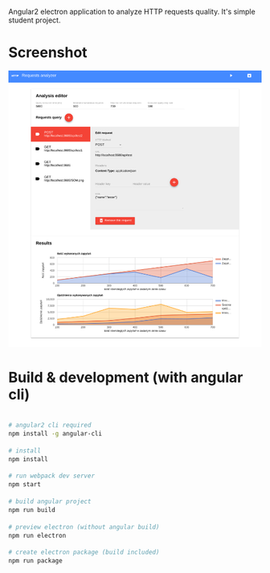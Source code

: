 Angular2 electron application to analyze HTTP requests quality. It's simple student project.

# Screenshot

![alt text](screenshots/app.png "App running on Linux")

# Build & development (with angular cli)

```bash

# angular2 cli required
npm install -g angular-cli

# install
npm install

# run webpack dev server
npm start

# build angular project
npm run build

# preview electron (without angular build)
npm run electron

# create electron package (build included)
npm run package

```
